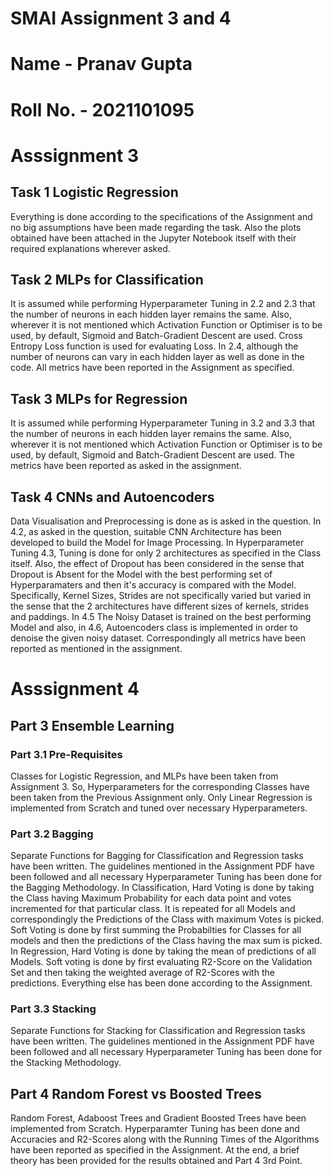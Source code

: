 # SMAI Assignment 3 and 4
# Name - Pranav Gupta
# Roll No. - 2021101095

# Asssignment 3

## Task 1 Logistic Regression ##
Everything is done according to the specifications of the Assignment and no big assumptions have been made regarding the task. Also the plots obtained have been attached in the Jupyter Notebook itself with their required explanations wherever asked.

## Task 2 MLPs for Classification ##
It is assumed while performing Hyperparameter Tuning in 2.2 and 2.3 that the number of neurons in each hidden layer remains the same. Also, wherever it is not mentioned which Activation Function or Optimiser is to be used, by default, Sigmoid and Batch-Gradient Descent are used. Cross Entropy Loss function is used for evaluating Loss.
In 2.4, although the number of neurons can vary in each hidden layer as well as done in the code. All metrics have been reported in the Assignment as specified.

## Task 3 MLPs for Regression ##
It is assumed while performing Hyperparameter Tuning in 3.2 and 3.3 that the number of neurons in each hidden layer remains the same. Also, wherever it is not mentioned which Activation Function or Optimiser is to be used, by default, Sigmoid and Batch-Gradient Descent are used. The metrics have been reported as asked in the assignment.

## Task 4 CNNs and Autoencoders ##
Data Visualisation and Preprocessing is done as is asked in the question. In 4.2, as asked in the question, suitable CNN Architecture has been developed to build the Model for Image Processing. 
In Hyperparameter Tuning 4.3, Tuning is done for only 2 architectures as specified in the Class itself. Also, the effect of Dropout has been considered in the sense that Dropout is Absent for the Model with the best performing set of Hyperparamaters and then it's accuracy is compared with the Model. Specifically, Kernel Sizes, Strides are not specifically varied but varied in the sense that the 2 architectures have different sizes of kernels, strides and paddings.
In 4.5 The Noisy Dataset is trained on the best performing Model and also, in 4.6, Autoencoders class is implemented in order to denoise the given noisy dataset. Correspondingly all metrics have been reported as mentioned in the assignment. 


# Asssignment 4
## Part 3 Ensemble Learning ##

### Part 3.1 Pre-Requisites ###
Classes for Logistic Regression, and MLPs have been taken from Assignment 3. So, Hyperparameters for the corresponding Classes have been taken from the Previous Assignment only. Only Linear Regression is implemented from Scratch and tuned over necessary Hyperparameters.

### Part 3.2 Bagging ###
Separate Functions for Bagging for Classification and Regression tasks have been written. The guidelines mentioned in the Assignment PDF have been followed and all necessary Hyperparameter Tuning has been done for the Bagging Methodology.
In Classification, Hard Voting is done by taking the Class having Maximum Probability for each data point and votes incremented for that particular class. It is repeated for all Models and correspondingly the Predictions of the Class with maximum Votes is picked. Soft Voting is done by first summing the Probabilties for Classes for all models and then the predictions of the Class having the max sum is picked.
In Regression, Hard Voting is done by taking the mean of predictions of all Models. Soft voting is done by first evaluating R2-Score on the Validation Set and then taking the weighted average of R2-Scores with the predictions.
Everything else has been done according to the Assignment.

### Part 3.3 Stacking ###
Separate Functions for Stacking for Classification and Regression tasks have been written. The guidelines mentioned in the Assignment PDF have been followed and all necessary Hyperparameter Tuning has been done for the Stacking Methodology.

## Part 4 Random Forest vs Boosted Trees ##
Random Forest, Adaboost Trees and Gradient Boosted Trees have been implemented from Scratch. Hyperparamter Tuning has been done and Accuracies and R2-Scores along with the Running Times of the Algorithms have been reported as specified in the Assignment. At the end, a brief theory has been provided for the results obtained and Part 4 3rd Point. 